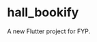 # hall_bookify

A new Flutter project for FYP.
<!-- Variant: profileUnitTest -->
<!-- Config: debug -->
<!-- Store: D:\Software\SMD_SDK\Sdk\.android\debug.keystore -->
<!-- Alias: AndroidDebugKey -->


<!-- keyhash generate by : keytool -exportcert -alias androiddebugkey -keystore "C:\Users\arham\.android\debug.keystore" | "C:\ssl\bin\openssl" sha1 -binary | "C:\ssl\bin\openssl" base64 -->


<!-- Invalid argument(s): A directory corresponding to fileSystemPath "C:\Users\arham\AppData\Local\Pub\Cache\hosted\pub.dartlang.org\devtools-2.9.2\build" could not be found -->
<!-- Sol: (run in terminal) dart pub global activate devtools -v 2.8.0 -->

<!-- ScrollController not attached to any scroll views. -->
<!-- sol: Surround with if condition(page: splash screen(getStartedScreen) :  final _scrollController = ScrollController(); if (_scrollController.hasClients)  -->
<!-- W/Firestore(22676): (24.0.0) [WriteStream]: (2e0d129) Stream closed with status: Status{code=NOT_FOUND,
 description=The project hall-bookify does not exist or it does not contain an active Cloud Datastore or Cloud Firestore database.
  Please visit http://console.cloud.google.com to create a project or https://console.cloud.google.com/datastore/setup?project=hall-bookify to add a Cloud Datastore
  or Cloud Firestore database. Note that Cloud Datastore or Cloud Firestore always have an associated App Engine app and this app must not be disabled., cause=null}. -->
<!-- Sol: Enable firestore database -->

<!-- devtools-2.9.2\build" could not be found -->
<!-- Sol: dart pub global activate devtools -v 2.8.0 -->

<!-- Null check operator used on a null value -->